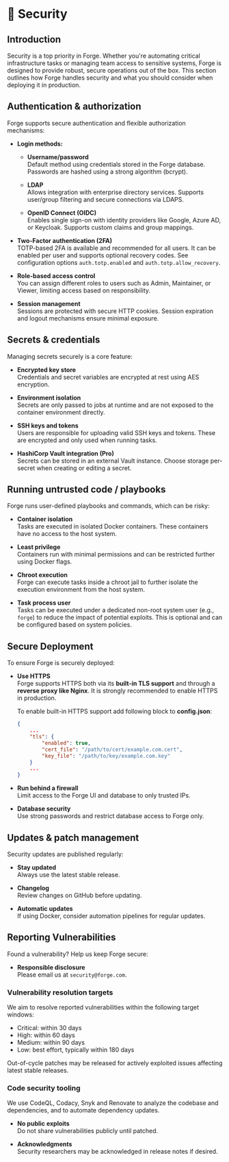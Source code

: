 # 🔐 Security

## Introduction

Security is a top priority in Forge. Whether you're automating critical infrastructure tasks or managing team access to sensitive systems, Forge is designed to provide robust, secure operations out of the box. This section outlines how Forge handles security and what you should consider when deploying it in production.

## Authentication & authorization

Forge supports secure authentication and flexible authorization mechanisms:

- **Login methods:**
  - **Username/password**<br>Default method using credentials stored in the Forge database. Passwords are hashed using a strong algorithm (bcrypt).

  - **LDAP**<br>Allows integration with enterprise directory services. Supports user/group filtering and secure connections via LDAPS.

  - **OpenID Connect (OIDC)**<br>Enables single sign-on with identity providers like Google, Azure AD, or Keycloak. Supports custom claims and group mappings.

- **Two-Factor authentication (2FA)**<br>TOTP-based 2FA is available and recommended for all users. It can be enabled per user and supports optional recovery codes. See configuration options `auth.totp.enabled` and `auth.totp.allow_recovery`.

- **Role-based access control**<br>You can assign different roles to users such as Admin, Maintainer, or Viewer, limiting access based on responsibility.

- **Session management**<br>Sessions are protected with secure HTTP cookies. Session expiration and logout mechanisms ensure minimal exposure.
<!-- - **Brute-Force Protection**: Login attempts are rate-limited to prevent brute-force attacks. -->

## Secrets & credentials

Managing secrets securely is a core feature:

- **Encrypted key store**<br>Credentials and secret variables are encrypted at rest using AES encryption.

- **Environment isolation**<br>Secrets are only passed to jobs at runtime and are not exposed to the container environment directly.

- **SSH keys and tokens**<br>Users are responsible for uploading valid SSH keys and tokens. These are encrypted and only used when running tasks.
- **HashiCorp Vault integration (Pro)**<br>Secrets can be stored in an external Vault instance. Choose storage per-secret when creating or editing a secret.

## Running untrusted code / playbooks

Forge runs user-defined playbooks and commands, which can be risky:

- **Container isolation**<br>Tasks are executed in isolated Docker containers. These containers have no access to the host system.

- **Least privilege**<br>Containers run with minimal permissions and can be restricted further using Docker flags.

- **Chroot execution**<br>Forge can execute tasks inside a chroot jail to further isolate the execution environment from the host system.

- **Task process user**<br>Tasks can be executed under a dedicated non-root system user (e.g., `forge`) to reduce the impact of potential exploits. This is optional and can be configured based on system policies.
<!-- - **Resource Limits**: To prevent abuse, CPU and memory limits can be applied. -->

## Secure Deployment

To ensure Forge is securely deployed:

- **Use HTTPS**<br>
    Forge supports HTTPS both via its **built-in TLS support** and through a **reverse proxy like Nginx**. It is strongly recommended to enable HTTPS in production.

    To enable built-in HTTPS support add following block to **config.json**:
    ```json
    {
        ...
        "tls": {
            "enabled": true,
            "cert_file": "/path/to/cert/example.com.cert",
            "key_file": "/path/to/key/example.com.key"
        }
        ...
    }
    ```

- **Run behind a firewall**<br>Limit access to the Forge UI and database to only trusted IPs.

- **Database security**<br>Use strong passwords and restrict database access to Forge only.

## Updates & patch management

Security updates are published regularly:

- **Stay updated**<br>Always use the latest stable release.

- **Changelog**<br>Review changes on GitHub before updating.

- **Automatic updates**<br>If using Docker, consider automation pipelines for regular updates.

<!-- ## Audit Logs & Monitoring

Forge provides basic audit logging:

- **User Activity**: Logins, failed attempts, and task executions are logged.
- **Configuration Changes**: Changes to settings, projects, and credentials are logged with timestamps.
- **Integration**: Logs can be forwarded to centralized logging systems like ELK or Prometheus exporters. -->

<!-- ## Backups & Disaster Recovery

To protect against data loss:

- **What to Back Up**: Forge database, configuration file, and secret storage.
- **How to Restore**: Follow the backup/restore guide in the admin docs.
- **Testing**: Periodically test restoring backups in a staging environment. -->

<!-- ## Common Vulnerabilities & Hardening Tips

- **Disable User Registration** if not needed to prevent unauthorized access.
- **Use Strong Passwords** and enforce complexity rules.
- **Limit Task Concurrency** to avoid resource exhaustion.
- **Restrict Access to Secrets** by managing team permissions carefully. -->

<!-- ## Compliance & Data Privacy

Forge collects minimal user data:

- **Data Handling**: Emails, IP logs, and session data are stored securely.
- **User Deletion**: Admins can delete user accounts and associated data upon request.
- **GDPR Compliance**: Self-hosted users are responsible for local compliance. -->

## Reporting Vulnerabilities

Found a vulnerability? Help us keep Forge secure:

- **Responsible disclosure**<br>Please email us at `security@forge.com`.
 
### Vulnerability resolution targets

We aim to resolve reported vulnerabilities within the following target windows:

- Critical: within 30 days
- High: within 60 days
- Medium: within 90 days
- Low: best effort, typically within 180 days

Out-of-cycle patches may be released for actively exploited issues affecting latest stable releases.

### Code security tooling

We use CodeQL, Codacy, Snyk and Renovate to analyze the codebase and dependencies, and to automate dependency updates.
- **No public exploits**<br>Do not share vulnerabilities publicly until patched.

- **Acknowledgments**<br>Security researchers may be acknowledged in release notes if desired.


